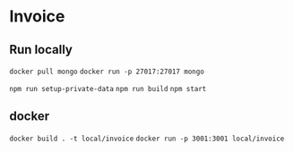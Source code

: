 # Invoice

## Run locally

```docker pull mongo```
```docker run -p 27017:27017 mongo```

```npm run setup-private-data```
```npm run build```
```npm start```


## docker

```docker build . -t local/invoice```
```docker run -p 3001:3001 local/invoice```
